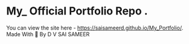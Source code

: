 # My_ Official Portfolio Repo .
You can view the site here - https://saisameerd.github.io/My_Portfolio/.
                Made With 💜 By D V SAI SAMEER
